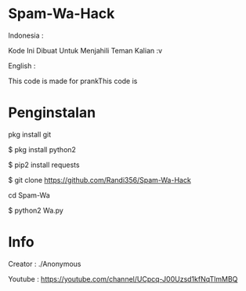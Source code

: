 # Spam-Wa-Hack

Indonesia :

Kode Ini Dibuat Untuk Menjahili Teman Kalian :v

English :

This code is made for prankThis code is

# Penginstalan

 pkg install git

$ pkg install python2

$ pip2 install requests


$ git clone https://github.com/Randi356/Spam-Wa-Hack

cd Spam-Wa

$ python2 Wa.py

# Info
Creator : ./Anonymous

Youtube : https://youtube.com/channel/UCpcq-J00Uzsd1kfNqTlmMBQ
